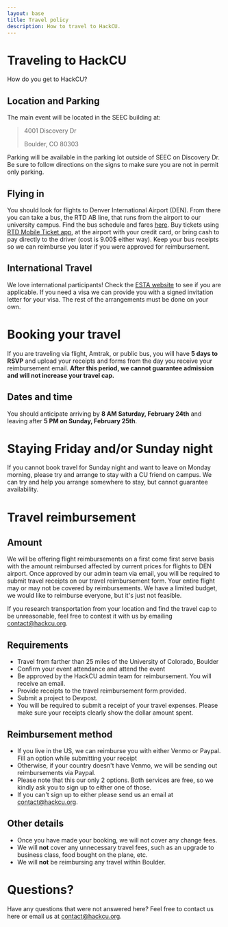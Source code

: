 ```yaml
---
layout: base
title: Travel policy
description: How to travel to HackCU.
---
```


# Traveling to HackCU

How do you get to HackCU?

## Location and Parking

The main event will be located in the SEEC building at:

>4001 Discovery Dr
> 
>Boulder, CO 80303 

Parking will be available in the parking lot outside of SEEC on Discovery Dr. Be sure to follow directions on the signs to make sure you are not in permit only parking.

## Flying in

You should look for flights to Denver International Airport (DEN). From there you can take a bus, the RTD AB line, that runs from the airport to our university campus. Find the bus schedule and fares [here](http://www3.rtd-denver.com/schedules/getSchedule.action?routeId=AB). Buy tickets using [RTD Mobile Ticket app](http://www.rtd-denver.com/mobileticket.shtml), at the airport with your credit card, or bring cash to pay directly to the driver (cost is 9.00$ either way). Keep your bus receipts so we can reimburse you later if you were approved for reimbursement.

## International Travel

We love international participants! Check the [ESTA website](https://esta.cbp.dhs.gov/esta/) to see if you are applicable. If you need a visa we can provide you with a signed invitation letter for your visa. The rest of the arrangements must be done on your own.

# Booking your travel

If you are traveling via flight, Amtrak, or public bus, you will have **5 days to RSVP** and upload your receipts and forms from the day you receive your reimbursement email. **After this period, we cannot guarantee admission and will not increase your travel cap.** 

## Dates and time

You should anticipate arriving by **8 AM Saturday, February 24th** and leaving after **5 PM on Sunday, February 25th**.

# Staying Friday and/or Sunday night

If you cannot book travel for Sunday night and want to leave on Monday morning, please try and arrange to stay with a CU friend on campus. We can try and help you arrange somewhere to stay, but cannot guarantee availability.

# Travel reimbursement

## Amount

We will be offering flight reimbursements on a first come first serve basis with the amount reimbursed affected by current prices for flights to DEN airport. Once approved by our admin team via email, you will be required to submit travel receipts on our travel reimbursement form. Your entire flight may or may not be covered by reimbursements. We have a limited budget, we would like to reimburse everyone, but it's just not feasible. 

If you research transportation from your location and find the travel cap to be unreasonable, feel free to contest it with us by emailing [contact@hackcu.org](mailto:contact@hackcu.org).

## Requirements

- Travel from farther than 25 miles of the University of Colorado, Boulder
- Confirm your event attendance and attend the event
- Be approved by the HackCU admin team for reimbursement. You will receive an email.
- Provide receipts to the travel reimbursement form provided.
- Submit a project to Devpost.
- You will be required to submit a receipt of your travel expenses. Please make sure your receipts clearly show the dollar amount spent.


## Reimbursement method

- If you live in the US, we can reimburse you with either Venmo or Paypal. Fill an option while submitting your receipt
- Otherwise, if your country doesn't have Venmo, we will be sending out reimbursements via Paypal.
- Please note that this our only 2 options. Both services are free, so we kindly ask you to sign up to either one of those. 
- If you can't sign up to either please send us an email at [contact@hackcu.org](mailto:contact@hackcu.org).


## Other details

- Once you have made your booking, we will not cover any change fees.
- We will **not** cover any unnecessary travel fees, such as an upgrade to business class, food bought on the plane, etc.
- We will **not** be reimbursing any travel within Boulder.

# Questions?

Have any questions that were not answered here? Feel free to contact us here or email us at [contact@hackcu.org](mailto:contact@hackcu.org).
